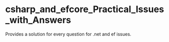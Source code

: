 # csharp_and_efcore_Practical_Issues_with_Answers
Provides a solution for every question for .net and ef issues.
